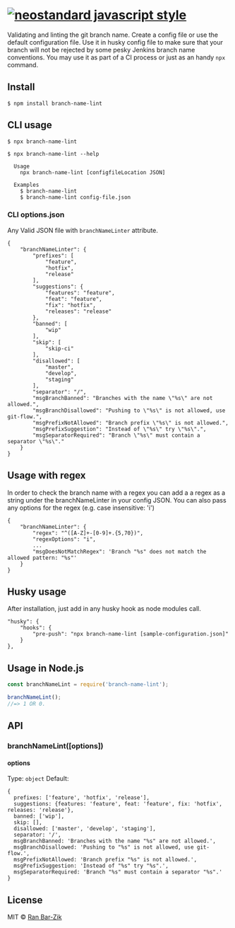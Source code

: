 # [![neostandard javascript style](https://img.shields.io/badge/code_style-neostandard-7fffff?style=flat&labelColor=ff80ff)](https://github.com/neostandard/neostandard)

Validating and linting the git branch name. Create a config file or use the default configuration file. Use it in husky config file to make sure that your branch will not be rejected by some pesky Jenkins branch name conventions. You may use it as part of a CI process or just as an handy `npx` command.

## Install

```
$ npm install branch-name-lint
```

## CLI usage

```
$ npx branch-name-lint
```

```
$ npx branch-name-lint --help

  Usage
    npx branch-name-lint [configfileLocation JSON]

  Examples
    $ branch-name-lint
    $ branch-name-lint config-file.json
```

### CLI options.json

Any Valid JSON file with `branchNameLinter` attribute.

```
{
    "branchNameLinter": {
        "prefixes": [
            "feature",
            "hotfix",
            "release"
        ],
        "suggestions": {
            "features": "feature",
            "feat": "feature",
            "fix": "hotfix",
            "releases": "release"
        },
        "banned": [
            "wip"
        ],
        "skip": [
            "skip-ci"
        ],
        "disallowed": [
            "master",
            "develop",
            "staging"
        ],
        "separator": "/",
        "msgBranchBanned": "Branches with the name \"%s\" are not allowed.",
        "msgBranchDisallowed": "Pushing to \"%s\" is not allowed, use git-flow.",
        "msgPrefixNotAllowed": "Branch prefix \"%s\" is not allowed.",
        "msgPrefixSuggestion": "Instead of \"%s\" try \"%s\".",
        "msgSeparatorRequired": "Branch \"%s\" must contain a separator \"%s\"."
    }
}
```

## Usage with regex

In order to check the branch name with a regex you can add a a regex as a string under the branchNameLinter in your config JSON. You can also pass any options for the regex (e.g. case insensitive: 'i')

```
{
    "branchNameLinter": {
		"regex": "^([A-Z]+-[0-9]+.{5,70})",
        "regexOptions": "i",
		...
        "msgDoesNotMatchRegex": 'Branch "%s" does not match the allowed pattern: "%s"'
	}
}
```

## Husky usage

After installation, just add in any husky hook as node modules call.

```
"husky": {
    "hooks": {
        "pre-push": "npx branch-name-lint [sample-configuration.json]"
    }
},
```

## Usage in Node.js

```js
const branchNameLint = require('branch-name-lint');

branchNameLint();
//=> 1 OR 0.
```

## API

### branchNameLint([options])

#### options

Type: `object`
Default:

```
{
  prefixes: ['feature', 'hotfix', 'release'],
  suggestions: {features: 'feature', feat: 'feature', fix: 'hotfix', releases: 'release'},
  banned: ['wip'],
  skip: [],
  disallowed: ['master', 'develop', 'staging'],
  separator: '/',
  msgBranchBanned: 'Branches with the name "%s" are not allowed.',
  msgBranchDisallowed: 'Pushing to "%s" is not allowed, use git-flow.',
  msgPrefixNotAllowed: 'Branch prefix "%s" is not allowed.',
  msgPrefixSuggestion: 'Instead of "%s" try "%s".',
  msgSeparatorRequired: 'Branch "%s" must contain a separator "%s".'
}
```

## License

MIT © [Ran Bar-Zik](https://internet-israel.com)
